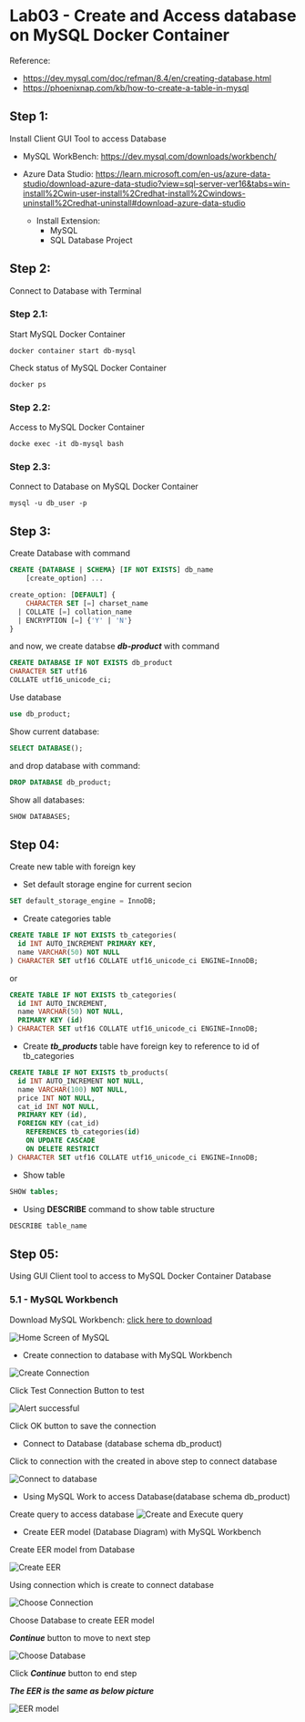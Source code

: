 # Lab03 - Create and Access database on MySQL Docker Container

Reference:
* https://dev.mysql.com/doc/refman/8.4/en/creating-database.html
* https://phoenixnap.com/kb/how-to-create-a-table-in-mysql

## Step 1:
Install Client GUI Tool to access Database 

* MySQL WorkBench: https://dev.mysql.com/downloads/workbench/
* Azure Data Studio: https://learn.microsoft.com/en-us/azure-data-studio/download-azure-data-studio?view=sql-server-ver16&tabs=win-install%2Cwin-user-install%2Credhat-install%2Cwindows-uninstall%2Credhat-uninstall#download-azure-data-studio

  * Install Extension: 
    * MySQL
    * SQL Database Project

## Step 2:

Connect to Database with Terminal

### Step 2.1:

Start MySQL Docker Container

```shell
docker container start db-mysql
```
Check status of MySQL Docker Container

```shell
docker ps
```

### Step 2.2:
Access to MySQL Docker Container

```shell
docke exec -it db-mysql bash
```

### Step 2.3:
Connect to Database on MySQL Docker Container

```shell
mysql -u db_user -p
```

## Step 3:
Create Database with command

```sql
CREATE {DATABASE | SCHEMA} [IF NOT EXISTS] db_name
    [create_option] ...

create_option: [DEFAULT] {
    CHARACTER SET [=] charset_name
  | COLLATE [=] collation_name
  | ENCRYPTION [=] {'Y' | 'N'}
}
```

and now, we create databse ***db-product*** with command

```sql
CREATE DATABASE IF NOT EXISTS db_product
CHARACTER SET utf16
COLLATE utf16_unicode_ci;
```

Use database
```sql
use db_product;
```

Show current database:
```sql
SELECT DATABASE();
```

and drop database with command:
```sql
DROP DATABASE db_product;
```
Show all databases:
```sql
SHOW DATABASES;
```

## Step 04:
Create new table with foreign key

* Set default storage engine for current secion

```sql
SET default_storage_engine = InnoDB;
```

* Create categories table

```sql
CREATE TABLE IF NOT EXISTS tb_categories(
  id INT AUTO_INCREMENT PRIMARY KEY,
  name VARCHAR(50) NOT NULL
) CHARACTER SET utf16 COLLATE utf16_unicode_ci ENGINE=InnoDB;
```

or 

```sql
CREATE TABLE IF NOT EXISTS tb_categories(
  id INT AUTO_INCREMENT,
  name VARCHAR(50) NOT NULL,
  PRIMARY KEY (id)
) CHARACTER SET utf16 COLLATE utf16_unicode_ci ENGINE=InnoDB;
```

* Create ***tb_products*** table have foreign key to reference to id of tb_categories

```sql
CREATE TABLE IF NOT EXISTS tb_products(
  id INT AUTO_INCREMENT NOT NULL,
  name VARCHAR(100) NOT NULL,
  price INT NOT NULL,
  cat_id INT NOT NULL, 
  PRIMARY KEY (id),
  FOREIGN KEY (cat_id) 
    REFERENCES tb_categories(id) 
    ON UPDATE CASCADE 
    ON DELETE RESTRICT
) CHARACTER SET utf16 COLLATE utf16_unicode_ci ENGINE=InnoDB;
```

* Show table

```sql
SHOW tables;
```

* Using __DESCRIBE__ command to show table structure

```sql
DESCRIBE table_name
```

## Step 05:
Using GUI Client tool to access to MySQL Docker Container Database

### 5.1 - MySQL Workbench

Download MySQL Workbench: [click here to download](https://dev.mysql.com/downloads/workbench/)

![Home Screen of MySQL](./images/img_01.png)

* Create connection to database with MySQL Workbench

![Create Connection](./images/img_02.png)

Click Test Connection Button to test

![Alert successful](./images/img_03.png)

Click OK button to save the connection

* Connect to Database (database schema db_product)

Click to connection with the created in above step to connect database

![Connect to database](./images/img_04.png)

* Using MySQL Work to access Database(database schema db_product)

Create query to access database 
![Create and Execute query](./images/img_05.png)

* Create EER model (Database Diagram) with MySQL Workbench

Create EER model from Database

![Create EER](./images/img_06.png)

Using connection which is create to connect database 

![Choose Connection](./images/img_07.png)

Choose Database to create EER model

***Continue*** button to move to next step

![Choose Database](./images/img_08.png)

Click ***Continue*** button to end step

***The EER is the same as below picture***

![EER model](./images/img_09.png)



